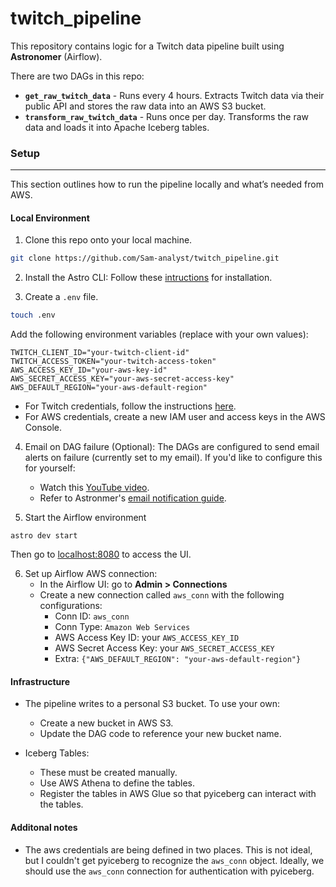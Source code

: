 # twitch_pipeline
This repository contains logic for a Twitch data pipeline built using **Astronomer** (Airflow).

There are two DAGs in this repo:
- **`get_raw_twitch_data`** - Runs every 4 hours. Extracts Twitch data via their public API and stores the raw data into an AWS S3 bucket.
- **`transform_raw_twitch_data`** - Runs once per day. Transforms the raw data and loads it into Apache Iceberg tables.

### Setup 
---

This section outlines how to run the pipeline locally and what’s needed from AWS.

#### Local Environment

1. Clone this repo onto your local machine.
``` bash
git clone https://github.com/Sam-analyst/twitch_pipeline.git
```
2. Install the Astro CLI: Follow these [intructions](https://www.astronomer.io/docs/astro/cli/install-cli?tab=linux#install-the-astro-cli) for installation.

3. Create a `.env` file.
``` bash
touch .env
```
Add the following environment variables (replace with your own values):
```
TWITCH_CLIENT_ID="your-twitch-client-id"
TWITCH_ACCESS_TOKEN="your-twitch-access-token"
AWS_ACCESS_KEY_ID="your-aws-key-id"
AWS_SECRET_ACCESS_KEY="your-aws-secret-access-key"
AWS_DEFAULT_REGION="your-aws-default-region"
```
- For Twitch credentials, follow the instructions [here](https://github.com/Sam-analyst/twitch_game_analytics/blob/main/README.md).
- For AWS credentials, create a new IAM user and access keys in the AWS Console.

4. Email on DAG failure (Optional): The DAGs are configured to send email alerts on failure (currently set to my email). If you'd like to configure this for yourself:
    - Watch this [YouTube video](https://www.youtube.com/watch?v=D18G7hW8418).
    - Refer to Astronmer's [email notification guide](https://www.astronomer.io/docs/astro/airflow-email-notifications/).

5. Start the Airflow environment
```
astro dev start
```
Then go to [localhost:8080](http://localhost:8080) to access the UI.

6. Set up Airflow AWS connection:
    -  In the Airflow UI: go to **Admin > Connections**
    -  Create a new connection called `aws_conn` with the following configurations:
        - Conn ID: `aws_conn`
        - Conn Type: `Amazon Web Services`
        - AWS Access Key ID: your `AWS_ACCESS_KEY_ID`
        - AWS Secret Access Key: your `AWS_SECRET_ACCESS_KEY`
        - Extra: `{"AWS_DEFAULT_REGION": "your-aws-default-region"}`

#### Infrastructure
- The pipeline writes to a personal S3 bucket. To use your own:
    - Create a new bucket in AWS S3.
    - Update the DAG code to reference your new bucket name.

- Iceberg Tables:
    - These must be created manually.
    - Use AWS Athena to define the tables.
    - Register the tables in AWS Glue so that pyiceberg can interact with the tables.
 
#### Additonal notes
- The aws credentials are being defined in two places. This is not ideal, but I couldn't get pyiceberg to recognize the `aws_conn` object. Ideally, we should use the `aws_conn` connection for authentication with pyiceberg.
